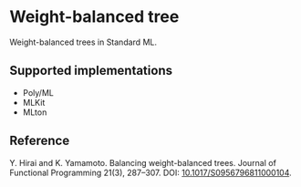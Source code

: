 # Weight-balanced tree

Weight-balanced trees in Standard ML.

## Supported implementations

- Poly/ML
- MLKit
- MLton

## Reference

Y. Hirai and K. Yamamoto.
Balancing weight-balanced trees.
Journal of Functional Programming 21(3), 287–307.
DOI: [10.1017/S0956796811000104](https://doi.org/10.1017/S0956796811000104).

